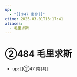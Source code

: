 ```yaml
---
up:
  - "[[②47 南非]]"
ctime: 2025-03-01T13:17:41
aliases:
  - 毛里求斯
---
```


# ②484 毛里求斯

- up: [[②47 南非]]
